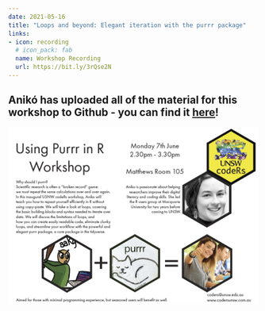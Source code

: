 ```yaml
---
date: 2021-05-16
title: "Loops and beyond: Elegant iteration with the purrr package"
links:
- icon: recording
  # icon_pack: fab
  name: Workshop Recording 
  url: https://bit.ly/3rQse2N
---
```


## Anikó has uploaded all of the material for this workshop to Github - you can find it [here](https://github.com/UNSW-codeRs/loops-and-beyond)!

<img src="purrr.png" width=1450 style = "margin-left: 0px; margin-right: 0px; float:right;" >


